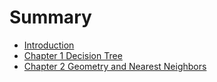 # Summary

* [Introduction](README.md)
* [Chapter 1 Decision Tree](chapter1.md)
* [Chapter 2 Geometry and Nearest Neighbors](chapter-2-geometry-and-nearest-neighbors.md)

